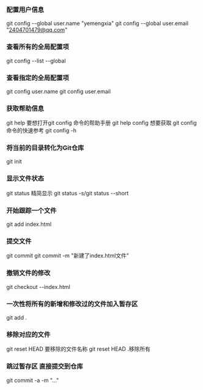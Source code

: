 ### 配置用户信息
 git config --global user.name "yemengxia"
 git config --global user.email "2404701479@qq.com"

### 查看所有的全局配置项
git config --list --global

### 查看指定的全局配置项
git config user.name
git config user.email

### 获取帮助信息
git help <verb> 
要想打开git config 命令的帮助手册 git help config
想要获取 git config 命令的快速参考 git config -h

### 将当前的目录转化为Git仓库
git init

### 显示文件状态
git status
精简显示 git status -s/git status --short

### 开始跟踪一个文件
git add index.html

### 提交文件
git commit
git commit -m "新建了index.html文件"

### 撤销文件的修改
git checkout --index.html

### 一次性将所有的新增和修改过的文件加入暂存区
git add .

### 移除对应的文件
git reset HEAD 要移除的文件名称
git reset HEAD .移除所有

### 跳过暂存区 直接提交到仓库
git commit -a -m "..."

